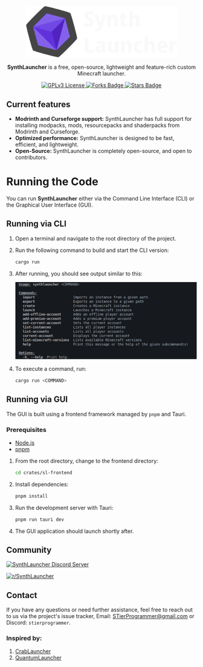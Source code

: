 <p align="center">
  <img src="assets/images/repo/synthlauncher.png" alt="SynthLauncher Logo" width="400" />
</p>

<p align="center">  
  <strong>SynthLauncher</strong> is a free, open-source, lightweight and feature-rich custom Minecraft launcher. 
</p>

<p align="center">
  <a href="https://www.gnu.org/licenses/gpl-3.0">
    <img src="https://img.shields.io/badge/License-GPLv3-blue.svg" alt="GPLv3 License">
  </a>
  <a href="https://github.com/SynthLauncher/SynthLauncher">
    <img src="https://img.shields.io/github/forks/SynthLauncher/SynthLauncher.svg" alt="Forks Badge">
  </a>
  <a href="https://github.com/SynthLauncher/SynthLauncher">
    <img src="https://img.shields.io/github/stars/SynthLauncher/SynthLauncher.svg" alt="Stars Badge">
  </a>
</p>

## Current features

- **Modrinth and Curseforge support:** SynthLauncher has full support for installing modpacks, mods, resourcepacks and shaderpacks from Modrinth and Curseforge. 
- **Optimized performance:** SynthLauncher is designed to be fast, efficient, and lightweight.
- **Open-Source:** SynthLauncher is completely open-source, and open to contributors.

# Running the Code

You can run **SynthLauncher** either via the Command Line Interface (CLI) or the Graphical User Interface (GUI).

## Running via CLI

1. Open a terminal and navigate to the root directory of the project.

2. Run the following command to build and start the CLI version:

   ```bash
   cargo run
   ```

3. After running, you should see output similar to this:

   <img src="assets/images/repo/synthlauncher-cli.png" alt="SynthLauncher CLI Output" />

4. To execute a command, run:

   ```bash
   cargo run <COMMAND>
   ```

## Running via GUI

The GUI is built using a frontend framework managed by `pnpm` and Tauri.

### Prerequisites

- [Node.js](https://nodejs.org/en/download/)
- [pnpm](https://pnpm.io/installation)

1. From the root directory, change to the frontend directory:

   ```bash
   cd crates/sl-frontend
   ```

2. Install dependencies:

   ```bash
   pnpm install
   ```

3. Run the development server with Tauri:

   ```bash
   pnpm run tauri dev
   ```

4. The GUI application should launch shortly after.

## Community

[![SynthLauncher Discord Server](https://discord.com/api/guilds/1250864715790553098/widget.png?style=banner3)](https://discord.gg/MbBGunfMJ4)

[![r/SynthLauncher](https://img.shields.io/reddit/subreddit-subscribers/synthlauncher?style=for-the-badge&logo=reddit)](https://www.reddit.com/r/SynthLauncher)

## Contact

If you have any questions or need further assistance, feel free to reach out to us via the project's issue tracker, Email: [STierProgrammer@gmail.com](mailto:stierprogrammer@gmail.com) or Discord: `stierprogrammer`.

### Inspired by:

1. [CrabLauncher](https://github.com/safiworks/CrabLauncher)
2. [QuantumLauncher](https://github.com/Mrmayman/quantum-launcher)
